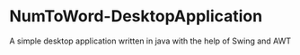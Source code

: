 # NumToWord-DesktopApplication
A simple desktop application written in java with the help of Swing and AWT
